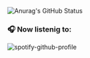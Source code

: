 ![Anurag's GitHub Status](https://github-readme-stats.vercel.app/api?username=NezinQ&show_icons=true&theme=gruvbox)
### 🎧 Now listenig to:
![spotify-github-profile](https://spotify-github-profile.vercel.app/api/view?uid=31ddwlrsks3u4hg6hfio3epxpipe&cover_image=true&theme=novatorem&bar_color=#8a3ff&bar_color_cover=false)
